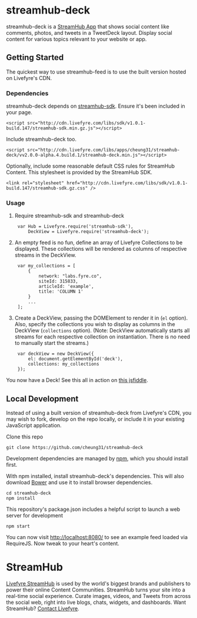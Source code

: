 # streamhub-deck

streamhub-deck is a [StreamHub App](http://apps.livefyre.com) that shows social content like comments, photos, and tweets in a TweetDeck layout. Display social content for various topics relevant to your website or app.

## Getting Started

The quickest way to use streamhub-feed is to use the built version hosted on Livefyre's CDN.

### Dependencies

streamhub-deck depends on [streamhub-sdk](https://github.com/livefyre/streamhub-sdk). Ensure it's been included in your page.

	<script src="http://cdn.livefyre.com/libs/sdk/v1.0.1-build.147/streamhub-sdk.min.gz.js"></script>

Include streamhub-deck too.

	<script src="http://cdn.livefyre.com/libs/apps/cheung31/streamhub-deck/vv2.0.0-alpha.4.build.1/streamhub-deck.min.js"></script>
	
Optionally, include some reasonable default CSS rules for StreamHub Content. This stylesheet is provided by the StreamHub SDK.

    <link rel="stylesheet" href="http://cdn.livefyre.com/libs/sdk/v1.0.1-build.147/streamhub-sdk.gz.css" />


### Usage

1. Require streamhub-sdk and streamhub-deck

        var Hub = Livefyre.require('streamhub-sdk'),
            DeckView = Livefyre.require('streamhub-deck');
            
          
1. An empty feed is no fun, define an array of Livefyre Collections to be displayed. These collections will be rendered as columns of respective streams in the DeckView.

        var my_collections = [
        	{
            	network: "labs.fyre.co",
	            siteId: 315833,
    	        articleId: 'example',
        		title: 'COLUMN 1'
        	}
        	...
        ];
    
1. Create a DeckView, passing the DOMElement to render it in (```el``` option). Also, specify the collections you wish to display as columns in the DeckView (```collections``` option). (Note: DeckView automatically starts all streams for each respective collection on instantiation. There is no need to manually start the streams.)

        var deckView = new DeckView({
            el: document.getElementById('deck'),
            collections: my_collections
        });

You now have a Deck! See this all in action on [this jsfiddle](http://jsfiddle.net/nmVz3/).

## Local Development

Instead of using a built version of streamhub-deck from Livefyre's CDN, you may wish to fork, develop on the repo locally, or include it in your existing JavaScript application.

Clone this repo

    git clone https://github.com/cheung31/streamhub-deck

Development dependencies are managed by [npm](https://github.com/isaacs/npm), which you should install first.

With npm installed, install streamhub-deck's dependencies. This will also download [Bower](https://github.com/bower/bower) and use it to install browser dependencies.

    cd streamhub-deck
    npm install

This repository's package.json includes a helpful script to launch a web server for development

    npm start

You can now visit [http://localhost:8080/](http://localhost:8080/) to see an example feed loaded via RequireJS. Now tweak to your heart's content.

# StreamHub

[Livefyre StreamHub](http://www.livefyre.com/streamhub/) is used by the world's biggest brands and publishers to power their online Content Communities. StreamHub turns your site into a real-time social experience. Curate images, videos, and Tweets from across the social web, right into live blogs, chats, widgets, and dashboards. Want StreamHub? [Contact Livefyre](http://www.livefyre.com/contact/).
